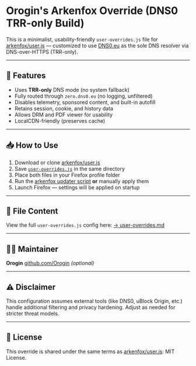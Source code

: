 # Orogin's Arkenfox Override (DNS0 TRR-only Build)

This is a minimalist, usability-friendly `user-overrides.js` file for [arkenfox/user.js](https://github.com/arkenfox/user.js) — customized to use [DNS0.eu](https://dns0.eu) as the sole DNS resolver via DNS-over-HTTPS (TRR-only).

---

## 🔐 Features

* Uses **TRR-only** DNS mode (no system fallback)
* Fully routed through `zero.dns0.eu` (no logging, unfiltered)
* Disables telemetry, sponsored content, and built-in autofill
* Retains session, cookie, and history data
* Allows DRM and PDF viewer for usability
* LocalCDN-friendly (preserves cache)

---

## 📥 How to Use

1. Download or clone [arkenfox/user.js](https://github.com/arkenfox/user.js)
2. Save [`user-overrides.js`](./user-overrides.md) in the same directory
3. Place both files in your Firefox profile folder
4. Run the [arkenfox updater script](https://github.com/arkenfox/user.js/wiki/Updater-scripts) **or** manually apply them
5. Launch Firefox — settings will be applied on startup

---

## 📄 File Content

View the full `user-overrides.js` config here:
[→ user-overrides.md](./user-overrides.md)

---

## 🧑‍💻 Maintainer

**Orogin**
[github.com/Orogin](https://github.com/Orogin) *(optional)*

---

## ⚠️ Disclaimer

This configuration assumes external tools (like DNS0, uBlock Origin, etc.) handle additional filtering and privacy hardening. Adjust as needed for stricter threat models.

---

## 📝 License

This override is shared under the same terms as [arkenfox/user.js](https://github.com/arkenfox/user.js#license): MIT License.
